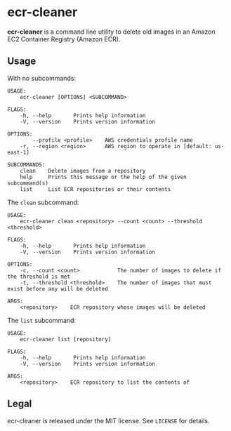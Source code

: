 # ecr-cleaner

**ecr-cleaner** is a command line utility to delete old images in an Amazon EC2 Container Registry (Amazon ECR).

## Usage

With no subcommands:

```text
USAGE:
    ecr-cleaner [OPTIONS] <SUBCOMMAND>

FLAGS:
    -h, --help       Prints help information
    -V, --version    Prints version information

OPTIONS:
        --profile <profile>    AWS credentials profile name
    -r, --region <region>      AWS region to operate in [default: us-east-1]

SUBCOMMANDS:
    clean    Delete images from a repository
    help     Prints this message or the help of the given subcommand(s)
    list     List ECR repositories or their contents
```

The `clean` subcommand:

```text
USAGE:
    ecr-cleaner clean <repository> --count <count> --threshold <threshold>

FLAGS:
    -h, --help       Prints help information
    -V, --version    Prints version information

OPTIONS:
    -c, --count <count>            The number of images to delete if the threshold is met
    -t, --threshold <threshold>    The number of images that must exist before any will be deleted

ARGS:
    <repository>    ECR repository whose images will be deleted
```

The `list` subcommand:

```text
USAGE:
    ecr-cleaner list [repository]

FLAGS:
    -h, --help       Prints help information
    -V, --version    Prints version information

ARGS:
    <repository>    ECR repository to list the contents of
```

## Legal

ecr-cleaner is released under the MIT license.
See `LICENSE` for details.
